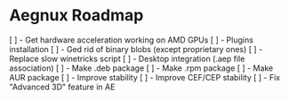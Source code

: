 # Aegnux Roadmap

[ ] - Get hardware acceleration working on AMD GPUs
[ ] - Plugins installation
[ ] - Ged rid of binary blobs (except proprietary ones)
[ ] - Replace slow winetricks script
[ ] - Desktop integration (.aep file association)
[ ] - Make .deb package
[ ] - Make .rpm package
[ ] - Make AUR package
[ ] - Improve stability
[ ] - Improve CEF/CEP stability
[ ] - Fix "Advanced 3D" feature in AE
